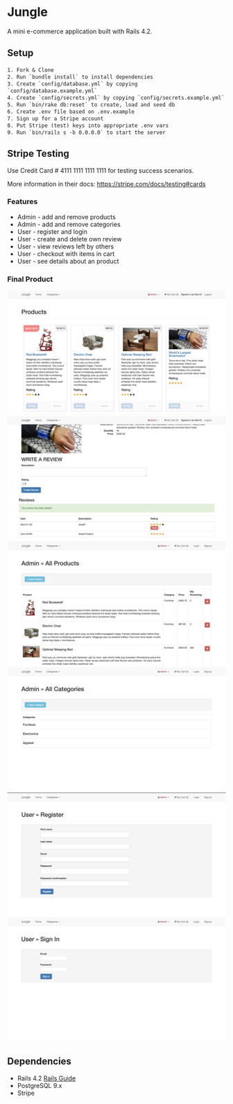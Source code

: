 # Jungle

A mini e-commerce application built with Rails 4.2.


## Setup
```
1. Fork & Clone
2. Run `bundle install` to install dependencies
3. Create `config/database.yml` by copying `config/database.example.yml`
4. Create `config/secrets.yml` by copying `config/secrets.example.yml`
5. Run `bin/rake db:reset` to create, load and seed db
6. Create .env file based on .env.example
7. Sign up for a Stripe account
8. Put Stripe (test) keys into appropriate .env vars
9. Run `bin/rails s -b 0.0.0.0` to start the server
```
## Stripe Testing

Use Credit Card # 4111 1111 1111 1111 for testing success scenarios.

More information in their docs: <https://stripe.com/docs/testing#cards>

### Features

- Admin - add and remove products
- Admin - add and remove categories
- User - register and login
- User - create and delete own review 
- User - view reviews left by others
- User - checkout with items in cart
- User - see details about an product

### Final Product

!["home-page"](https://github.com/NicolaMGH/jungle-rails/blob/master/docs/home-page.png)
!["reviews"](https://github.com/NicolaMGH/jungle-rails/blob/master/docs/reviews.png)
!["admin-products"](https://github.com/NicolaMGH/jungle-rails/blob/master/docs/admin-products.png)
!["admin-categories"](https://github.com/NicolaMGH/jungle-rails/blob/master/docs/admin-categories.png)
!["register"](https://github.com/NicolaMGH/jungle-rails/blob/master/docs/register.png)
!["login"](https://github.com/NicolaMGH/jungle-rails/blob/master/docs/login.png)

## Dependencies

* Rails 4.2 [Rails Guide](http://guides.rubyonrails.org/v4.2/)
* PostgreSQL 9.x
* Stripe
